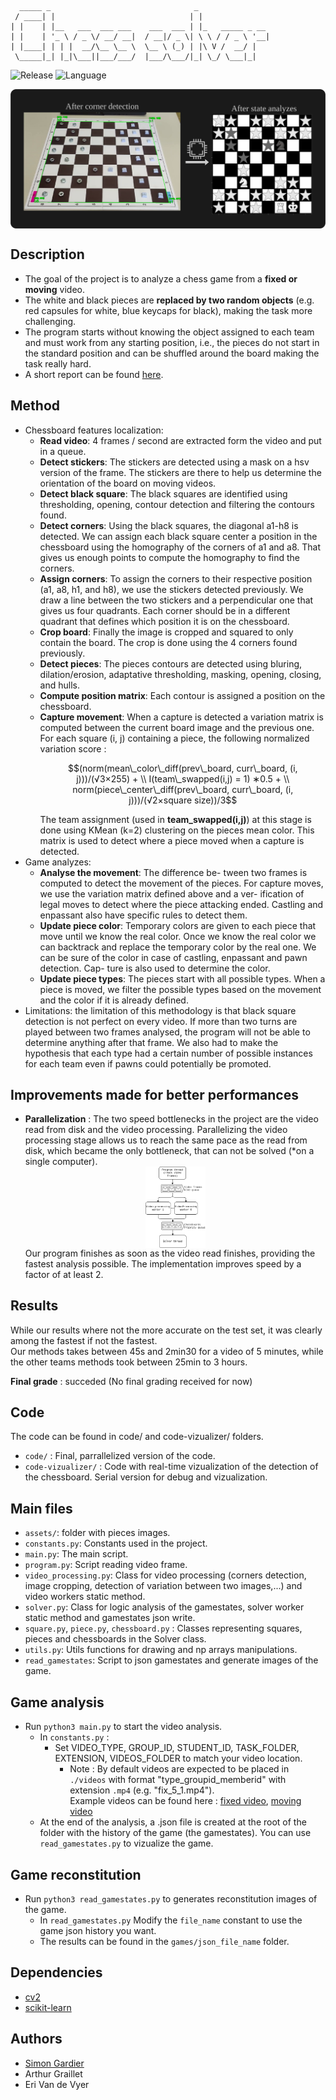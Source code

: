  ```
   _____ _                                _                
  / ____| |                              | |               
 | |    | |__   ___  ___ ___    ___  ___ | |_   _____ _ __ 
 | |    | '_ \ / _ \/ __/ __|  / __|/ _ \| \ \ / / _ \ '__|
 | |____| | | |  __/\__ \__ \  \__ \ (_) | |\ V /  __/ |   
  \_____|_| |_|\___||___/___/  |___/\___/|_| \_/ \___|_|
```
![Release](https://img.shields.io/badge/Release-v1.0-blueviolet?style=for-the-badge)
![Language](https://img.shields.io/badge/python-3670A0?style=for-the-badge&logo=python&logoColor=ffdd54)

<div style="display: flex; justify-content: space-around; align-items: center;">
    <img src="results.png" alt="preview" style="width: 100%;"/>
</div>

## Description
- The goal of the project is to analyze a chess game from a **fixed or moving** video.
- The white and black pieces are **replaced by two random objects** (e.g. red capsules for white, blue keycaps for black), making the task more challenging.
- The program starts without knowing the object assigned to each team and must work from any starting position, i.e., the pieces do not start in the standard position and can be shuffled around the board making the task really hard.
- A short report can be found [here](report.pdf).
## Method
- Chessboard features localization:
  - **Read video**: 4 frames / second are extracted form the video and put in a queue.
  - **Detect stickers**: The stickers are detected using a mask on a hsv version of the frame. The stickers are there to help us determine the orientation of the board on moving videos.
  - **Detect black square**: The black squares are
    identified using thresholding, opening, contour
    detection and filtering the contours found. 
  - **Detect corners**: Using the black squares, the
    diagonal a1-h8 is detected. We can assign each
    black square center a position in the chessboard
    using the homography of the corners of a1 and
    a8. That gives us enough points to compute the
    homography to find the corners.
  - **Assign corners**: To assign the corners to their
    respective position (a1, a8, h1, and h8), we use
    the stickers detected previously. We draw a line
    between the two stickers and a perpendicular one
    that gives us four quadrants. Each corner should
    be in a different quadrant that defines which position it is on the chessboard.
  - **Crop board**: Finally the image is cropped and squared to only contain the board. The crop is done using the 4 corners found previously.
  - **Detect pieces**: The pieces contours are detected using bluring, dilation/erosion, adaptative thresholding, masking, opening, closing, and
    hulls.
  - **Compute position matrix**: Each contour is
    assigned a position on the chessboard.
  - **Capture movement**: When a capture
    is detected a variation matrix is computed between the current board image and the previous
    one. For each square (i, j) containing a piece, the following normalized variation score :<br>
    ```math
    (norm(mean\_color\_diff(prev\_board, curr\_board, (i, j)))/(√3×255) + \\
    I(team\_swapped(i,j) = 1) ∗0.5 + \\
    norm(piece\_center\_diff(prev\_board, curr\_board, (i, j)))/(√2×square size))/3
    ```
    The team assignment (used in **team_swapped(i,j)**) at this stage is done using KMean (k=2) clustering on the pieces mean
    color. This matrix is used to detect where a piece moved when a capture is detected.
- Game analyzes:
  - **Analyse the movement**: The difference be-
  tween two frames is computed to detect the
  movement of the pieces. For capture moves, we
  use the variation matrix defined above and a ver-
  ification of legal moves to detect where the piece
  attacking ended. Castling and enpassant also
  have specific rules to detect them.
  - **Update piece color**: Temporary colors are
  given to each piece that move until we know the
  real color. Once we know the real color we can
  backtrack and replace the temporary color by
  the real one. We can be sure of the color in case
  of castling, enpassant and pawn detection. Cap-
  ture is also used to determine the color.
  - **Update piece types**: The pieces start with all
  possible types. When a piece is moved, we filter
  the possible types based on the movement and
  the color if it is already defined.
- Limitations:
  the limitation of this methodology is that black
  square detection is not perfect on every video. If
  more than two turns are played between two frames
  analysed, the program will not be able to determine
  anything after that frame. We also had to make the
  hypothesis that each type had a certain number of
  possible instances for each team even if pawns could
  potentially be promoted.

## Improvements made for better performances
- **Parallelization** : The two speed bottlenecks in the project are the
video read from disk and the video processing. Parallelizing the video processing stage allows us to reach
the same pace as the read from disk, which became
the only bottleneck, that can not be solved (*on a single computer). 
  <div style="display: flex; justify-content: space-around; align-items: center;">
    <img src="parallel.drawio.png" alt="Processing diagram" style="width: 20%;"/>
  </div>
  Our program finishes as soon as the video read finishes,
  providing the fastest analysis possible. The implementation improves speed by a factor of at least 2.

## Results
While our results where not the more accurate on the test set, it was clearly among the fastest if not the fastest.<br>
Our methods takes between 45s and 2min30 for a video of 5 minutes, while the other teams methods took between 25min to 3 hours.

**Final grade** : succeded (No final grading received for now)

## Code
The code can be found in code/ and code-vizualizer/ folders.<br>
- `code/` : Final, parrallelized version of the code.
- `code-vizualizer/` : Code with real-time vizualization of the detection of the chessboard. Serial version for debug and vizualization. 

## Main files
- `assets/`: folder with pieces images.
- `constants.py`: Constants used in the project.
- `main.py`: The main script.
- `program.py`: Script reading video frame.
- `video_processing.py`: Class for video processing (corners detection, image cropping, detection of variation between two images,...) and video workers static method.
- `solver.py`: Class for logic analysis of the gamestates, solver worker static method and gamestates json write.
- `square.py`, `piece.py`, `chessboard.py` : Classes representing squares, pieces and chessboards in the Solver class.
- `utils.py`: Utils functions for drawing and np arrays manipulations.
- `read_gamestates`: Script to json gamestates and generate images of the game.

## Game analysis
- Run `python3 main.py` to start the video analysis.
  - In `constants.py` :
    - Set VIDEO_TYPE, GROUP_ID, STUDENT_ID, TASK_FOLDER, EXTENSION, VIDEOS_FOLDER to match your video location.
      - Note : By default videos are expected to be placed in `./videos` with format "type_groupid_memberid" with extension `.mp4` (e.g. "fix_5_1.mp4").<br>
        Example videos can be found here : [fixed video](https://drive.google.com/file/d/1328Bpj9Nm9KeaZDKvuzQ1tR_3lQwjSlV/view?usp=sharing), [moving video](https://drive.google.com/file/d/1OWAyBLXBMmLwh0BNybQK2r11PQBjE2nB/view?usp=sharing)
  - At the end of the analysis, a .json file is created at the root of the folder with the history of the game (the gamestates). You can use `read_gamestates.py` to vizualize the game. 

## Game reconstitution
- Run `python3 read_gamestates.py` to generates reconstitution images of the game.
  - In `read_gamestates.py` Modify the `file_name` constant to use the game json history you want.
  - The results can be found in the `games/json_file_name` folder.

## Dependencies
- [cv2](https://opencv.org/)
- [scikit-learn](https://scikit-learn.org/dev/index.html)

## Authors
- [Simon Gardier](https://github.com/simon-gardier)
- Arthur Graillet
- Eri Van de Vyer
